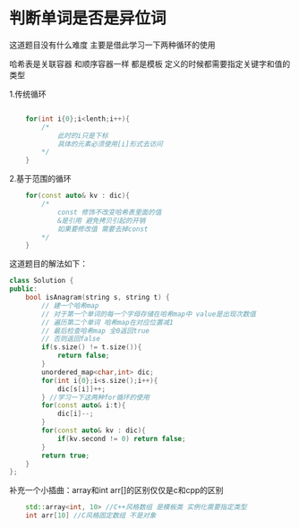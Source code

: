 # 判断单词是否是异位词
这道题目没有什么难度
主要是借此学习一下两种循环的使用

哈希表是关联容器 和顺序容器一样 都是模板 定义的时候都需要指定关键字和值的类型

1.传统循环 
```cpp

    for(int i{0};i<lenth;i++){
        /*
            此时的i只是下标 
            具体的元素必须使用[i]形式去访问
        */
    }

```
2.基于范围的循环
```cpp
    for(const auto& kv : dic){
        /*
            const 修饰不改变哈希表里面的值
            &是引用 避免拷贝引起的开销
            如果要修改值 需要去掉const
        */
    }
```
这道题目的解法如下：
```cpp
class Solution {
public:
    bool isAnagram(string s, string t) {
        // 建一个哈希map
        // 对于第一个单词的每一个字母存储在哈希map中 value是出现次数值
        // 遍历第二个单词 哈希map在对应位置减1
        // 最后检查哈希map 全0返回true
        // 否则返回false
        if(s.size() != t.size()){
            return false;
        }
        unordered_map<char,int> dic;
        for(int i{0};i<s.size();i++){
            dic[s[i]]++;
        } //学习一下这两种for循环的使用
        for(const auto& i:t){
            dic[i]--;
        }
        for(const auto& kv : dic){
            if(kv.second != 0) return false;
        }
        return true;
    }
};
```

补充一个小插曲：array和int arr[]的区别仅仅是c和cpp的区别
```cpp
    std::array<int, 10> //C++风格数组 是模板类 实例化需要指定类型
    int arr[10] //C风格固定数组 不是对象
```
